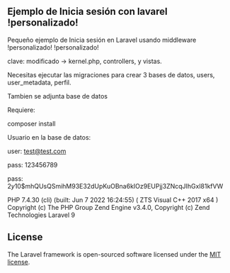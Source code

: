 
## Ejemplo de Inicia sesión con lavarel !personalizado! 

Pequeño ejemplo de Inicia sesión en Laravel usando middleware  !personalizado! !personalizado!

clave: modificado -> kernel.php, controllers, y vistas. 


Necesitas ejecutar las migraciones para crear 3 bases de datos, users, user_metadata, perfil.

Tambien se adjunta base de datos 

Requiere:

composer install 

Usuario en la base de datos: 

user: test@test.com

pass: 123456789

pass: $2y$10$mhQUsQSmihM93E32dUpKuOBna6kIOz9EUPjj3ZNcqJIhGxl81kfVW


PHP 7.4.30 (cli) (built: Jun  7 2022 16:24:55) ( ZTS Visual C++ 2017 x64 )
Copyright (c) The PHP Group
Zend Engine v3.4.0, Copyright (c) Zend Technologies
Laravel 9 

## License

The Laravel framework is open-sourced software licensed under the [MIT license](https://opensource.org/licenses/MIT).
